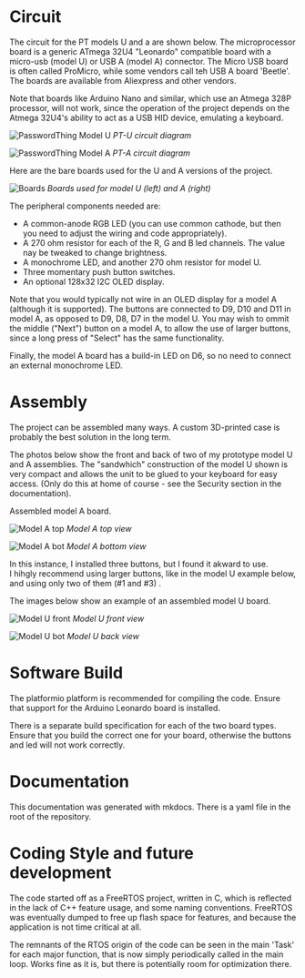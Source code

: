 # Circuit

The circuit for the PT models U and a are shown below.  The microprocessor board 
is a generic ATmega 32U4 "Leonardo" compatible board with a micro-usb (model U) 
or  USB A (model A) connector.  The Micro USB board is often called
ProMicro, while some vendors call teh USB A board 'Beetle'. 
The boards are available from Aliexpress and other vendors.

Note that boards like Arduino Nano and similar, which use an Atmega 328P processor,
will not work, since the operation of the project depends on the Atmega 32U4's
ability to act as a USB HID device, emulating a keyboard. 

![PasswordThing Model U](img/PWT-U.png)
*PT-U circuit diagram*

![PasswordThing Model A](img/PWT-A.png)
*PT-A circuit diagram*

Here are the bare boards used for the U and A versions of the project.  

![Boards](img/boards.JPG)
*Boards used for model U (left) and A (right)*

The peripheral components needed are:

- A common-anode RGB LED (you can use common cathode, but then you need to adjust the wiring and code appropriately).
- A 270 ohm resistor for each of the R, G and B led channels. The value nay be tweaked to change brightness. 
- A monochrome LED, and another 270 ohm resistor for model U. 
- Three momentary push button switches.  
- An optional  128x32 I2C OLED display. 

Note  that you would typically not wire in an OLED display for a model A
(although it is supported).  The buttons are connected to D9, D10 and D11 in
model A, as opposed to D9, D8, D7 in the  model U.  You may wish to ommit 
the middle ("Next") button on a model A, to allow the use of larger buttons, 
since a long press of "Select"  has the same functionality.  

Finally, the model A board has a  build-in LED on D6, so no need to connect an external 
monochrome LED.  


# Assembly
The project can be assembled many ways.  A custom 3D-printed case is probably
the best solution in the long term.  

The photos below  show the front and back of two of my prototype model U and A
assemblies.  The "sandwhich" construction of the model U shown is very compact and allows 
the unit to be glued to your keyboard for easy access.  (Only do this at home of 
course - see the Security section in the documentation).

Assembled model A board.

![Model A top](img/USBA-top.JPG)
*Model A top view*

![Model A bot](img/USBA-bottom.JPG)
*Model A bottom view*

In this instance, I installed three buttons, but I found it akward to use.  
I hihgly recommend  using larger buttons, like in the model U example below,
and using only two of them (#1 and #3) .  

The images below show an example of an assembled model U board. 

![Model U front](img/uusb_front.JPG)
*Model U front view*

![Model U bot](img/uusb_back.JPG)
*Model U back view*


# Software Build
The platformio platform is recommended for compiling the code.  Ensure that
support for the Arduino Leonardo board is installed.  

There is a separate build specification for each of the two board types. 
Ensure that you build the correct one for your board, otherwise the 
buttons and led will not work correctly. 

# Documentation
This documentation was generated with mkdocs.  There is a yaml file in the root of 
the repository. 

# Coding Style and future development
The code started off as a FreeRTOS project, written in C, which is reflected
in the lack of C++ feature usage, and some naming conventions.  FreeRTOS was 
eventually dumped to free up flash space for features, and because the
application is not time critical at all.  

The remnants of the RTOS origin of the code can be seen in the main 'Task'
for each major function, that is now simply periodically called in the main
loop. Works fine as it is, but there is potentially room for optimization
there.  


[comment]: # (Circuit designs at https://www.circuitlab.com/editor/) 